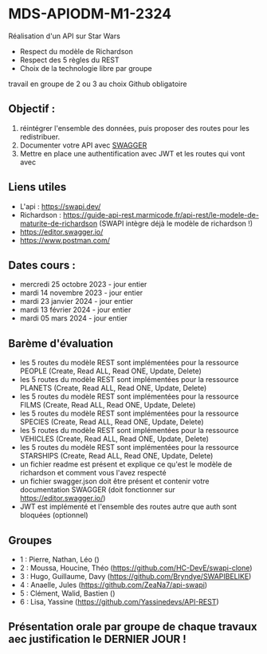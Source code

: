 # MDS-APIODM-M1-2324

Réalisation d'un API sur Star Wars
- Respect du modèle de Richardson
- Respect des 5 règles du REST
- Choix de la technologie libre par groupe

travail en groupe de 2 ou 3 au choix
Github obligatoire

## Objectif : 

1. réintégrer l'ensemble des données, puis proposer des routes pour les redistribuer.
2. Documenter votre API avec [SWAGGER](https://editor.swagger.io/) 
3. Mettre en place une authentification avec JWT et les routes qui vont avec


## Liens utiles

- L'api : https://swapi.dev/
- Richardson : https://guide-api-rest.marmicode.fr/api-rest/le-modele-de-maturite-de-richardson (SWAPI intègre déjà le modèle de richardson !)
- https://editor.swagger.io/
- https://www.postman.com/

## Dates cours : 

- mercredi 25 octobre 2023 - jour entier
- mardi 14 novembre 2023 - jour entier
- mardi 23 janvier 2024 - jour entier
- mardi 13 février 2024 - jour entier
- mardi 05 mars 2024 - jour entier

## Barème d'évaluation
- les 5 routes du modèle REST sont implémentées pour la ressource PEOPLE (Create, Read ALL, Read ONE, Update, Delete)
- les 5 routes du modèle REST sont implémentées pour la ressource PLANETS (Create, Read ALL, Read ONE, Update, Delete)
- les 5 routes du modèle REST sont implémentées pour la ressource FILMS (Create, Read ALL, Read ONE, Update, Delete)
- les 5 routes du modèle REST sont implémentées pour la ressource SPECIES (Create, Read ALL, Read ONE, Update, Delete)
- les 5 routes du modèle REST sont implémentées pour la ressource VEHICLES (Create, Read ALL, Read ONE, Update, Delete)
- les 5 routes du modèle REST sont implémentées pour la ressource STARSHIPS (Create, Read ALL, Read ONE, Update, Delete)
- un fichier readme est présent et explique ce qu'est le modèle de richardson et comment vous l'avez respecté
- un fichier swagger.json doit être présent et contenir votre documentation SWAGGER (doit fonctionner sur https://editor.swagger.io/)
- JWT est implémenté et l'ensemble des routes autre que auth sont bloquées (optionnel)

## Groupes 
- 1 : Pierre, Nathan, Léo ()
- 2 : Moussa, Houcine, Théo (https://github.com/HC-DevE/swapi-clone)
- 3 : Hugo, Guillaume, Davy (https://github.com/Bryndye/SWAPIBELIKE)
- 4 : Anaelle, Jules (https://github.com/ZeaNa7/api-swapi)
- 5 : Clément, Walid, Bastien ()
- 6 : Lisa, Yassine (https://github.com/Yassinedevs/API-REST)

## Présentation orale par groupe de chaque travaux aec justification le DERNIER JOUR !
